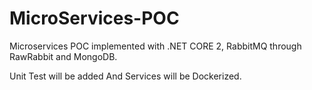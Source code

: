 # MicroServices-POC
Microservices POC implemented with .NET CORE 2, RabbitMQ through RawRabbit and MongoDB.

Unit Test will be added And Services will be Dockerized.
